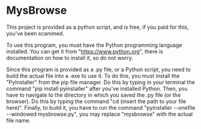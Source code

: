 # MysBrowse

This project is provided as a python script, and is free, if you paid for this, you've been scammed.

To use this program, you must have the Python programming language installed.
You can get it from "https://www.python.org", there is documentation on how to install it, so do not worry.

Since this program is provided as a .py file, or a Python script, you need to build the actual file into a .exe to use it.
To do this, you must install the "PyInstaller" from the pip file manager. Do this by typing in your terminal the command "pip install pyinstaller" after you've installed Python.
Then, you have to navigate to the directory in which you saved the .py file (or the browser). Do this by typing the command "cd (insert the path to your file here)".
Finally, to build it, you have to run the command "pyinstaller --onefile --windowed mysbrowse.py", you may replace "mysbrowse" with the actual file name.
